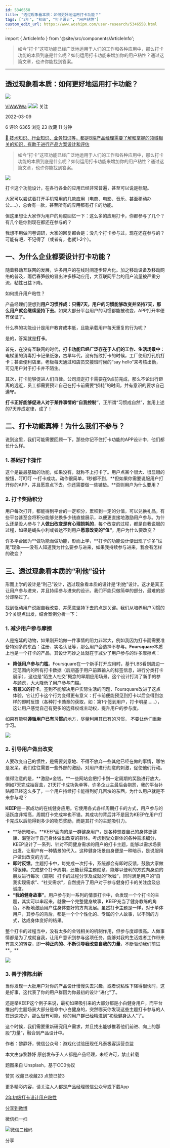 ```yaml
---
id: 5346558
title: "透过现象看本质：如何更好地运用打卡功能？"
tags: ["2年", "初级", "打卡设计", "用户粘性"]
custom_edit_url: https://www.woshipm.com/user-research/5346558.html
---
```

import { ArticleInfo } from '@site/src/components/ArticleInfo';

<ArticleInfo
    author="ViWaViWa"
    authorLink="https://www.woshipm.com/u/115834"
    published="2022-03-09"
    views={6365}
    comments={6}
    collects={23}
/>

> 如今“打卡”这项功能已经广泛地运用于人们的工作和各种应用中，那么打卡功能的本质到底是什么呢？如何运用打卡功能来增加你的用户粘性？通过这篇文章，也许你能找到答案。

---

## 透过现象看本质：如何更好地运用打卡功能？

[![](https://static.woshipm.com/view/woshipm_api_def_20240109133740_9718.jpg?imageView2/1/w/72/h/72/q/100)](https://www.woshipm.com/u/115834)

[ViWaViWa](https://www.woshipm.com/u/115834) ![](https://static.woshipm.com/tag/1121_1@2x.png)![](https://static.woshipm.com/tag/2105_1@2x.png) 关注

2022-03-09

6 评论 6365 浏览 23 收藏 11 分钟

[🔗 技术知识、行业知识、业务知识等，都是B端产品经理需要了解和掌握的领域相关的知识，有助于进行产品方案设计和评估](https://ke.qidianla.com/courses/bcpm)

> 如今“打卡”这项功能已经广泛地运用于人们的工作和各种应用中，那么打卡功能的本质到底是什么呢？如何运用打卡功能来增加你的用户粘性？通过这篇文章，也许你能找到答案。

![](https://image.woshipm.com/wp-files/2022/03/AGpPwgQVRnQX92AKKrC9.jpg)

打卡这个功能设计，在各行各业的应用已经非常普遍，甚至可以说是标配。

大家可以尝试着打开手机常用的几款应用（电商、电影、音乐、甚至移动办公…..），总会有一款，甚至所有的应用都有打卡的功能。

但这里想让大家作为用户的角度回忆一下：这么多的应用打卡，你都参与了几个？有几个是你到现在都还在参与的？

我想不用做问卷调研，大家的回复都会是：没几个打卡参与过，现在还在参与的？可能有吧，不记得了（或者有，也就1-2个）。

## 一、为什么企业都要设计打卡功能？

随着移动互联网的发展，许多用户的在线时间逐步碎片化。加之移动设备及移动网络的普及，雨后春笋般的冒出许多移动应用，大互联网平台的用户流量被严重分流，粘性日益下降。

如何提升用户粘性？

产品经理们便想到**用户习惯养成：只需7天，用户的习惯能够改变并坚持7天，那么用户就会继续坚持下去**。如果大部分平台用户的习惯都能被改变，APP打开率便有保证了。

什么样的功能设计是用户教育成本低，且能承载用户每天重复的行为呢？

是的，答案就是**打卡**。

首先，在没有互联网的时代，**打卡功能已经广泛存在于人们的工作、生活场景中**：电梯里的消毒打卡记录纸张，古早年代，没有指纹打卡的时候，工厂使用打孔机打卡；甚至便利店里，老板每天通过和店员交接班时候的“say hello”来考核出勤，可见用户对于打卡并不陌生。

其次，打卡能够促进人们自律。公司规定打卡需要在9点前完成，那么不论出行距离的远近，员工都需要预计自己在打卡前需要“损耗”的时间，并有意识的要求自己遵守。

**打卡正好能够促进人对于某件事情的“自我控制”**，正所谓“习惯成自然”，套用上述的7天养成定律，成了！

## 二、打卡功能真棒！为什么我们不参与？

说到这里，我们可能需要回顾一下，那些你记不住打卡功能的APP设计中，他们都长什么样。

### **1\. 基础打卡操作**

这个是最最基础的功能，如果没有，就称不上打卡了。用户点某个很大、很显眼的按钮，叮叮叮 ～打卡成功。动作很简单，1秒都不到，**但如果你需要说服用户打开你的APP，并且愿意点下去，你还需要做一些铺垫。**否则用户为什么要用？

### **2\. 打卡奖励积分**

用户每次打开，都能得到平台的一定积分，累积到一定的分值，可以兑换礼品，有些平台甚至会将积分能够兑换多少钱直接展示，以便更直接地激励用户参与。为什么还是没人参与？**人做出改变是有心理损耗的**，每个改变的过程，都是自我说服的过程，如果是蝇头小利或者达不到用户**愿意改变的”值“**，用户为什么要改变？

许多平台因为**做功能而做功能，形而上学，**打卡的功能设计便出现了许多“烂尾”现象——没有人知道我为什么要参与进来，如果我持续参与进来，我会有怎样的改变？

## 三、透过现象看本质的“利他”设计

形而上学的设计是“利己”设计，透过现象看本质的设计是“利他”设计。这才是真正让用户参与进来，并且持续参与进来的设计。我们不能只做简单的部分，最难的部分却略过了。

找到驱动用户说服自我改变、并愿意坚持下去的点是关键。我们从培养用户习惯的3个关键点出发，结合案例分析一下：

### 1\. 减少用户参与摩擦

人是拖延的动物，如果刚开始做一件事情的阻力非常大，例如我因为打卡而需要准备特别多的东西：注册、实名认证等，那么用户会选择不参与。**Foursquare**本质上也是一个打卡的产品，其设计巧妙之处就在于减少了用户参与的许多摩擦点：

*   **降低用户参与门槛**。Foursquare在一个新手打开应用时，基于LBS看到周边一定范围内的所有打卡数据（后期基于用户前置输入的标签信息，进行分类打卡展示），这也是“陌生人社交”概念的早期应用场景。这个设计打消了新手的参与顾虑，大大降低了用户参与门槛。
*   **有意义的打卡**。签到不能解决用户实际生活的问题，Foursquare改进了这点体验，它让打卡这个行为变得更有意义：打卡前便能预见到打卡以后会得到怎样的即时反馈（各种打卡勋章的获取，如：第1个签到用户，打卡明星……），这让用户感觉自己有更多的选择权或主动权，提升用户的参与度。

如果有能够**遵循用户已有习惯**的地方，尽量利用其已有的习惯， 不要让他们重新学习。

![](https://pica.zhimg.com/80/v2-90128d6d74283e98662f97ae8e1fcfdd_1440w.jpg?source=d16d100b)

### 2\. 引导用户做出改变

人要改变自己的惯性，是需要刻意地、不得不放弃一些其他已经在做的事情，哪怕是发呆。我们往往需要一些外部的激励，对用户进行刻意的刺激，促使他们行动。

值得注意的是，**激励≠金钱。**一些网站会把打卡到一定周期的奖励进行放大，例如7天完成抽盲盒，21天打卡成功免单等，许多企业主最后会抱怨，我的平台补贴都已经这么多了，一个用户持续打卡能得到好几百块的东西，为什么用户就是不来参与呢？

**KEEP**是一家成功的在线健身应用。它使用各式各样周期打卡的方式，用户参与的活跃度非常高，周期打卡完成率也不错。其成功的背后并不是因为KEEP在用户打卡完成以后能得到多少的物质奖励，而是其打卡的主题吸引力。

*   **场景暗示。**KEEP面向的是一群健身用户，是各种想要自己的身体更健康、渴望对于自己身体做出改变的群体。考虑到受众群体的各种需求细分，KEEP设计了一系列、针对不同健身需求的用户的打卡主题，能够以需求场景出发，让用户有一种情景的代入。这种健身场景自身便是一种暗示，是说服用户做出改变的方式。
*   **即时反馈**。主题打卡中，每完成一次打卡，系统都会有即时反馈，鼓励大家做得很棒。完成整个打卡周期，还能获得主题勋章，能够以便利的方式向身边的朋友进行每次（周期）打卡的过程分享及成就的“吹嘘”，同时满足用户的“自我实现需求”、“社交需求”，自然提升了用户对于参与健身打卡的关注度及忠诚度。
*   **“我的健身故事”**。用户参与到一系列的情景打卡中，会发现一个个打卡的主题，其实可以串起来，就像一个完整健身故事，KEEP充当了健身教练的角色，不断地激励用户往身体变好的方向发展。虽然打卡主题是一样，对于单体用户，其参与的背后，都是一个个个性化的、专属的个人故事，以不同的方式，达成身体变好的结果。

整个打卡的过程当中，没有太多的金钱相关的机制作用，但参与度却很高。人做事情都是为了成就自我，让用户意识到参与这项任务，能够对我的生活或者工作带来有意义的转变，即**一种正向的、不断引导我改变自我的力量**，不断驱动我们前进**。**

![](https://pica.zhimg.com/80/v2-44e1a2356bdd24d187fe09fb9e3588ab_1440w.jpg?source=d16d100b)

### 3\. 善于推陈出新

当你发现一大批用户对你的产品设计慢慢失去兴趣，或者说粘性下降得很快时，这是好事，这代表了你的用户群因为你最初的设计“进化”了。

还是举KEEP这个例子来说，最初如果吸引来的大部分都是小白健身用户，而平台推出的主题场景大部分是命中小白健身的，突然哪天你发现这些主题打卡参与的人在迅速减少，那么很有可能，你的用户群已经精进到“初级健身达人”了。

这个时候，我们需要重新研究用户需求，并且找出能够推着他们前进、向上的那股“力量”，融合到产品设计中。

作者：黎静妤，微信公众号：游戏化试验田现任凡泰极客运营总监

本文由@黎静妤 原创发布于人人都是产品经理，未经许可，禁止转载

题图来自 Unsplash，基于CC0协议

赞赏 收藏已收藏23 点赞已赞3

更多精彩内容，请关注人人都是产品经理微信公众号或下载App

[2年](https://www.woshipm.com/tag/2%e5%b9%b4)[初级](https://www.woshipm.com/tag/%e5%88%9d%e7%ba%a7)[打卡设计](https://www.woshipm.com/tag/%e6%89%93%e5%8d%a1%e8%ae%be%e8%ae%a1)[用户粘性](https://www.woshipm.com/tag/%e7%94%a8%e6%88%b7%e7%b2%98%e6%80%a7)

[分享到微博](https://service.weibo.com/share/share.php?appkey=2775287854&title=透过现象看本质：如何更好地运用打卡功能？&url=https://www.woshipm.com/user-research/5346558.html&pic=https://image.woshipm.com/wp-files/2022/03/AGpPwgQVRnQX92AKKrC9.jpg)

微信扫一扫

![微信二维码](https://api.pwmqr.com/qrcode/create/?url=https://www.woshipm.com/user-research/5346558.html)

分享
